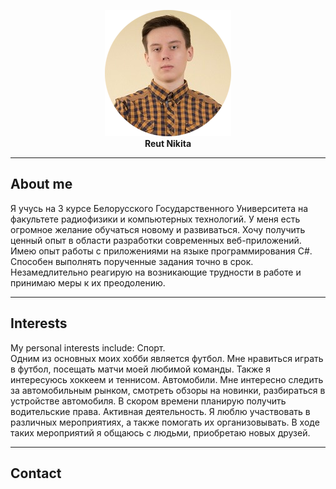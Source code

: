 <p align="center">
  <img src="https://raw.githubusercontent.com/NikitaReut7/NikitaReut7.github.io/master/image0.png"><br>
   <b> Reut Nikita</b><br>
</p>

***
## About me
Я учусь на 3 курсе Белорусского Государственного Университета на факультете радиофизики и компьютерных технологий. У меня есть огромное желание обучаться новому и развиваться. Хочу получить ценный опыт в области разработки современных веб-приложений. Имею опыт работы с приложениями на языке программирования С#. Способен выполнять порученные задания точно в срок. Незамедлительно реагирую на возникающие трудности в работе и принимаю меры к их преодолению.

***
## Interests
My personal interests include:
Спорт.<br>
Одним из основных моих хобби является футбол. Мне нравиться играть в футбол, посещать матчи моей любимой команды. Также я интересуюсь хоккеем и теннисом.
Автомобили.
Мне интересно следить за автомобильным рынком, смотреть обзоры на новинки, разбираться в устройстве автомобиля. В скором времени планирую получить водительские права.
Активная деятельность.
Я люблю участвовать в различных мероприятиях, а также помогать их организовывать. В ходе таких мероприятий я общаюсь с людьми, приобретаю новых друзей. 

***
## Contact

